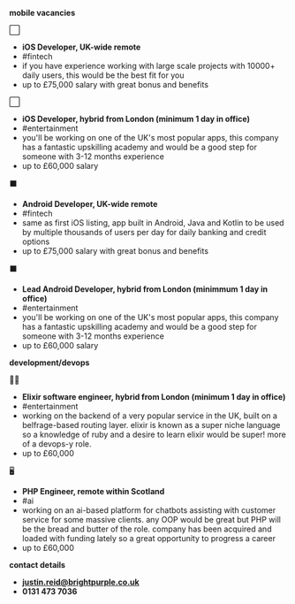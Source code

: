 **mobile vacancies**

⬜
- **iOS Developer, UK-wide remote**
- #fintech
- if you have experience working with large scale projects with 10000+ daily users, this would be the best fit for you
- up to £75,000 salary with great bonus and benefits

⬜
- **iOS Developer, hybrid from London (minimum 1 day in office)**
- #entertainment
- you'll be working on one of the UK's most popular apps, this company has a fantastic upskilling academy and would be a good step for someone with 3-12 months experience
- up to £60,000 salary

⬛
- **Android Developer, UK-wide remote**
- #fintech
- same as first iOS listing, app built in Android, Java and Kotlin to be used by multiple thousands of users per day for daily banking and credit options 
- up to £75,000 salary with great bonus and benefits

⬛
- **Lead Android Developer, hybrid from London (minimmum 1 day in office)**
- #entertainment
- you'll be working on one of the UK's most popular apps, this company has a fantastic upskilling academy and would be a good step for someone with 3-12 months experience
- up to £60,000 salary

**development/devops**

🧝‍♀️
- **Elixir software engineer, hybrid from London (minimum 1 day in office)**
- #entertainment
- working on the backend of a very popular service in the UK, built on a belfrage-based routing layer. elixir is known as a super niche language so a knowledge of ruby and a desire to learn elixir would be super! more of a devops-y role.
- up to £60,000

🖥
- **PHP Engineer, remote within Scotland**
- #ai
- working on an ai-based platform for chatbots assisting with customer service for some massive clients. any OOP would be great but PHP will be the bread and butter of the role. company has been acquired and loaded with funding lately so a great opportunity to progress a career
- up to £60,000 

**contact details**

- **justin.reid@brightpurple.co.uk**
- **0131 473 7036**